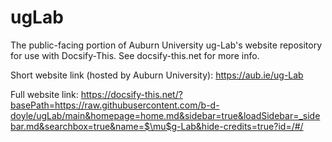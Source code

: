 # ugLab
The public-facing portion of Auburn University ug-Lab's website repository for use with Docsify-This. See docsify-this.net for more info.

Short website link (hosted by Auburn University):
https://aub.ie/ug-Lab

Full website link:
https://docsify-this.net/?basePath=https://raw.githubusercontent.com/b-d-doyle/ugLab/main&homepage=home.md&sidebar=true&loadSidebar=_sidebar.md&searchbox=true&name=$\mu$g-Lab&hide-credits=true?id=/#/
